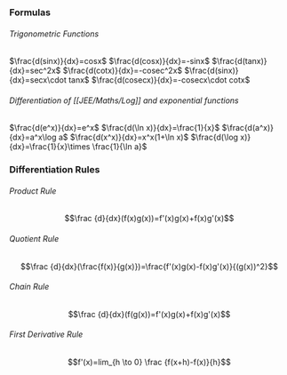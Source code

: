 ### Formulas
###### Trigonometric Functions
$\frac{d(sinx)}{dx}=cosx$
$\frac{d(cosx)}{dx}=-sinx$
$\frac{d(tanx)}{dx}=sec^2x$
$\frac{d(cotx)}{dx}=-cosec^2x$
$\frac{d(sinx)}{dx}=secx\cdot tanx$
$\frac{d(cosecx)}{dx}=-cosecx\cdot cotx$

###### Differentiation of [[JEE/Maths/Log]] and exponential functions
$\frac{d(e^x)}{dx}=e^x$
$\frac{d(\ln x)}{dx}=\frac{1}{x}$
$\frac{d(a^x)}{dx}=a^x\log a$
$\frac{d(x^x)}{dx}=x^x(1+\ln x)$
$\frac{d(\log x)}{dx}=\frac{1}{x}\times \frac{1}{\ln a}$

### Differentiation Rules
###### Product Rule
$$\frac {d}{dx}(f(x)g(x))=f'(x)g(x)+f(x)g'(x)$$
###### Quotient Rule
$$\frac {d}{dx}(\frac{f(x)}{g(x)})=\frac{f'(x)g(x)-f(x)g'(x)}{(g(x))^2}$$
###### Chain Rule
$$\frac {d}{dx}(f(g(x))=f'(x)g(x)+f(x)g'(x)$$
###### First Derivative Rule
$$f'(x)=lim_{h \to 0} \frac {f(x+h)-f(x)}{h}$$